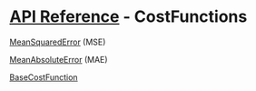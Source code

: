 # [API Reference](../API.md) - CostFunctions

[MeanSquaredError](CostFunctions/MeanSquaredError.md) (MSE)

[MeanAbsoluteError](CostFunctions/MeanAbsoluteError.md) (MAE)

[BaseCostFunction](CostFunctions/BaseCostFunction.md)